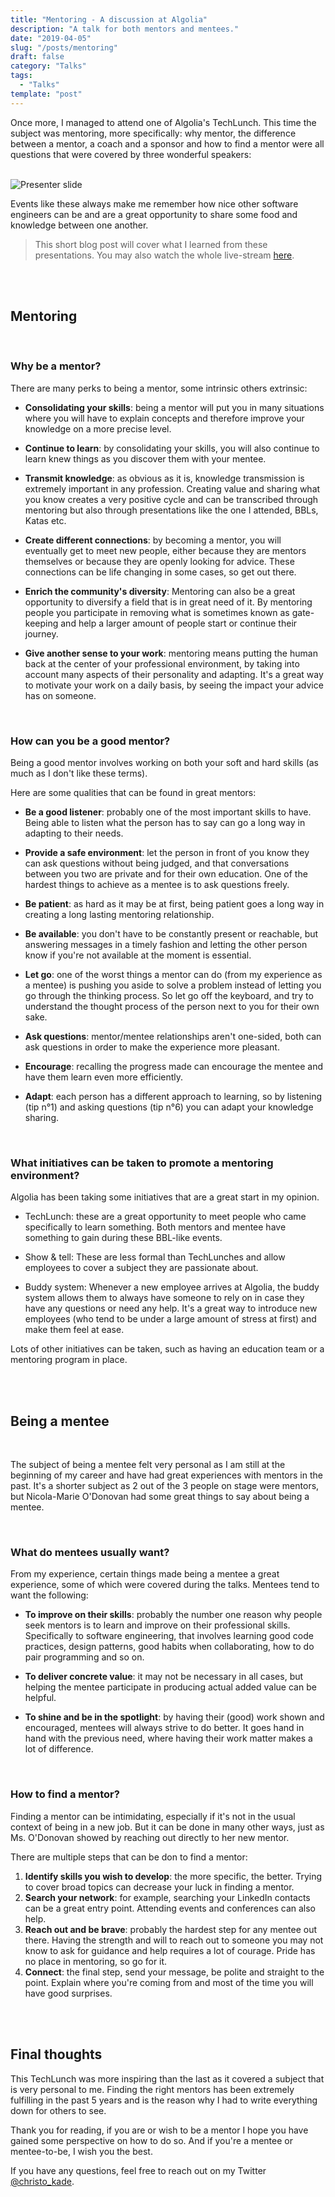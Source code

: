 ```yaml
---
title: "Mentoring - A discussion at Algolia"
description: "A talk for both mentors and mentees."
date: "2019-04-05"
slug: "/posts/mentoring"
draft: false
category: "Talks"
tags:
  - "Talks"
template: "post"
---
```


Once more, I managed to attend one of Algolia's TechLunch. This time the subject was mentoring, more specifically: why mentor, the difference between a mentor, a coach and a sponsor and how to find a mentor were all questions that were covered by three wonderful speakers:

<br>

<img style="max-width: 100%" alt="Presenter slide" src="https://user-images.githubusercontent.com/15229355/55624543-948d8100-57a6-11e9-8a4b-0b25af645d58.png">

<br>

Events like these always make me remember how nice other software engineers can be and are a great opportunity to share some food and knowledge between one another.

> This short blog post will cover what I learned from these presentations. You may also watch the whole live-stream [here](https://www.youtube.com/watch?v=INy50NaVNPs).

<br>
<br>

## Mentoring

<br>

### Why be a mentor?

There are many perks to being a mentor, some intrinsic others extrinsic:

- **Consolidating your skills**: being a mentor will put you in many situations where you will have to explain concepts and therefore improve your knowledge on a more precise level.

- **Continue to learn**: by consolidating your skills, you will also continue to learn knew things as you discover them with your mentee.

- **Transmit knowledge**: as obvious as it is, knowledge transmission is extremely important in any profession. Creating value and sharing what you know creates a very positive cycle and can be transcribed through mentoring but also through presentations like the one I attended, BBLs, Katas etc.

- **Create different connections**: by becoming a mentor, you will eventually get to meet new people, either because they are mentors themselves or because they are openly looking for advice. These connections can be life changing in some cases, so get out there.

- **Enrich the community's diversity**: Mentoring can also be a great opportunity to diversify a field that is in great need of it. By mentoring people you participate in removing what is sometimes known as gate-keeping and help a larger amount of people start or continue their journey.

- **Give another sense to your work**: mentoring means putting the human back at the center of your professional environment, by taking into account many aspects of their personality and adapting. It's a great way to motivate your work on a daily basis, by seeing the impact your advice has on someone.

<br>

### How can you be a good mentor?

Being a good mentor involves working on both your soft and hard skills (as much as I don't like these terms).

Here are some qualities that can be found in great mentors:

- **Be a good listener**: probably one of the most important skills to have. Being able to listen what the person has to say can go a long way in adapting to their needs.

- **Provide a safe environment**: let the person in front of you know they can ask questions without being judged, and that conversations between you two are private and for their own education. One of the hardest things to achieve as a mentee is to ask questions freely.

- **Be patient**: as hard as it may be at first, being patient goes a long way in creating a long lasting mentoring relationship.

- **Be available**: you don't have to be constantly present or reachable, but answering messages in a timely fashion and letting the other person know if you're not available at the moment is essential.

- **Let go**: one of the worst things a mentor can do (from my experience as a mentee) is pushing you aside to solve a problem instead of letting you go through the thinking process. So let go off the keyboard, and try to understand the thought process of the person next to you for their own sake.

- **Ask questions**: mentor/mentee relationships aren't one-sided, both can ask questions in order to make the experience more pleasant.

- **Encourage**: recalling the progress made can encourage the mentee and have them learn even more efficiently.

- **Adapt**: each person has a different approach to learning, so by listening (tip n°1) and asking questions (tip n°6) you can adapt your knowledge sharing.

<br>

### What initiatives can be taken to promote a mentoring environment?

Algolia has been taking some initiatives that are a great start in my opinion.

- TechLunch: these are a great opportunity to meet people who came specifically to learn something. Both mentors and mentee have something to gain during these BBL-like events.

- Show & tell: These are less formal than TechLunches and allow employees to cover a subject they are passionate about.

- Buddy system: Whenever a new employee arrives at Algolia, the buddy system allows them to always have someone to rely on in case they have any questions or need any help. It's a great way to introduce new employees (who tend to be under a large amount of stress at first) and make them feel at ease.

Lots of other initiatives can be taken, such as having an education team or a mentoring program in place. 

<br>
<br>

## Being a mentee

<br>

The subject of being a mentee felt very personal as I am still at the beginning of my career and have had great experiences with mentors in the past. It's a shorter subject as 2 out of the 3 people on stage were mentors, but Nicola-Marie O'Donovan had some great things to say about being a mentee.

<br>

### What do mentees usually want?

From my experience, certain things made being a mentee a great experience, some of which were covered during the talks. Mentees tend to want the following:

- **To improve on their skills**: probably the number one reason why people seek mentors is to learn and improve on their professional skills. Specifically to software engineering, that involves learning good code practices, design patterns, good habits when collaborating, how to do pair programming and so on.

- **To deliver concrete value**: it may not be necessary in all cases, but helping the mentee participate in producing actual added value can be helpful.

- **To shine and be in the spotlight**: by having their (good) work shown and encouraged, mentees will always strive to do better. It goes hand in hand with the previous need, where having their work matter makes a lot of difference.

<br>

### How to find a mentor?

Finding a mentor can be intimidating, especially if it's not in the usual context of being in a new job. But it can be done in many other ways, just as Ms. O'Donovan showed by reaching out directly to her new mentor.

There are multiple steps that can be don to find a mentor:

1. **Identify skills you wish to develop**: the more specific, the better. Trying to cover broad topics can decrease your luck in finding a mentor.
2. **Search your network**: for example, searching your LinkedIn contacts can be a great entry point. Attending events and conferences can also help.
3. **Reach out and be brave**: probably the hardest step for any mentee out there. Having the strength and will to reach out to someone you may not know to ask for guidance and help requires a lot of courage. Pride has no place in mentoring, so go for it.
4. **Connect**: the final step, send your message, be polite and straight to the point. Explain where you're coming from and most of the time you will have good surprises.

<br>
<br>

## Final thoughts

This TechLunch was more inspiring than the last as it covered a subject that is very personal to me. Finding the right mentors has been extremely fulfilling in the past 5 years and is the reason why I had to write everything down for others to see.

Thank you for reading, if you are or wish to be a mentor I hope you have gained some perspective on how to do so. And if you're a mentee or mentee-to-be, I wish you the best.

If you have any questions, feel free to reach out on my Twitter [@christo_kade](https://twitter.com/christo_kade).
